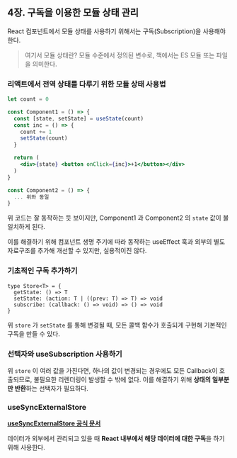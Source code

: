 ## 4장. 구독을 이용한 모듈 상태 관리

React 컴포넌트에서 모듈 상태를 사용하기 위해서는 구독(Subscription)을 사용해야 한다.

> 여기서 모듈 상태란?
모듈 수준에서 정의된 변수로, 책에서는 ES 모듈 또는 파일을 의미한다.
> 

### 리액트에서 전역 상태를 다루기 위한 모듈 상태 사용법

```jsx
let count = 0 

const Component1 = () => {
  const [state, setState] = useState(count)
  const inc = () => {
    count += 1
    setState(count)
  }

  return (
    <div>{state} <button onClick={inc}>+1</button></div>
  )
}

const Component2 = () => {
  ... 위와 동일
}
```

위 코드는 잘 동작하는 듯 보이지만, Component1 과 Component2 의 `state` 값이 불일치하게 된다.

이를 해결하기 위해 컴포넌트 생명 주기에 따라 동작하는 useEffect 훅과 외부의 별도 자료구조를 추가해 개선할 수 있지만, 실용적이진 않다.

### 기초적인 구독 추가하기

```tsx
type Store<T> = {
  getState: () => T
  setState: (action: T | ((prev: T) => T) => void
  subscribe: (callback: () => void) => () => void
}
```

위 `store` 가 `setState` 를 통해 변경될 때, 모든 콜백 함수가 호출되게 구현해 기본적인 구독을 만들 수 있다.

### 선택자와 useSubscription 사용하기

위 `store` 이 여러 값을 가진다면, 하나의 값이 변경되는 경우에도 모든 Callback이 호출되므로, 불필요한 리렌더링이 발생할 수 밖에 없다. 이를 해결하기 위해 **상태의 일부분만 반환**하는 선택자가 필요하다.

### useSyncExternalStore

[**useSyncExternalStore 공식 문서**](https://ko.react.dev/reference/react/useSyncExternalStore)

데이터가 외부에서 관리되고 있을 때 **React 내부에서 해당 데이터에 대한 구독**을 하기 위해 사용한다.